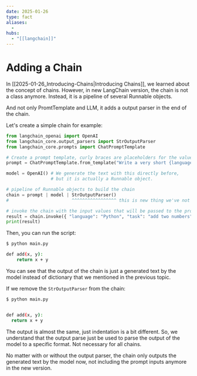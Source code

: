 ```yaml
---
date: 2025-01-26
type: fact
aliases:
  -
hubs:
  - "[[langchain]]"
---
```


# Adding a Chain

In [[2025-01-26_Introducing-Chains|Introducing Chains]], we learned about the concept of chains. However, in new LangChain version, the chain is not a class anymore. Instead, it is a pipeline of several Runnable objects.

And not only PromtTemplate and LLM, it adds a output parser in the end of the chain.

Let's create a simple chain for example:

```py
from langchain_openai import OpenAI
from langchain_core.output_parsers import StrOutputParser
from langchain_core.prompts import ChatPromptTemplate

# Create a prompt template, curly braces are placeholders for the values that will be passed to the prompt.
prompt = ChatPromptTemplate.from_template("Write a very short {language} function that will {task}.")

model = OpenAI() # We generate the text with this directly before,
                 # but it is actually a Runnable object.

# pipeline of Runnable objects to build the chain
chain = prompt | model | StrOutputParser()
#                        ^^^^^^^^^^^^^^^^^ this is new thing we've not talked about before

# invoke the chain with the input values that will be passed to the prompt
result = chain.invoke({ "language": "Python", "task": "add two numbers" })
print(result)
```

Then, you can run the script:

```bash
$ python main.py

def add(x, y):
    return x + y
```

You can see that the output of the chain is just a generated text by the model instead of dictionary that we mentioned in the previous topic.

If we remove the `StrOutputParser` from the chain:

```bash
$ python main.py


def add(x, y):
  return x + y
```

The output is almost the same, just indentation is a bit different. So, we understand that the output parse just be used to parse the output of the model to a specific format. Not necessary for all chains.

No matter with or without the output parser, the chain only outputs the generated text by the model now, not including the prompt inputs anymore in the new version.




